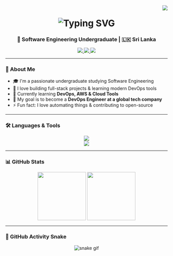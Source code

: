 <img align="right" src="https://visitor-badge.laobi.icu/badge?page_id=kishginthjaffna.kishginthjaffna" />

<h1 align="center">
  <img src="https://readme-typing-svg.herokuapp.com/?font=Righteous&size=35&center=true&vCenter=true&width=500&height=70&duration=4000&lines=Hi+There!+👋;+I'm+Kishgi!;" alt="Typing SVG" />
</h1>

<h3 align="center">🚀 Software Engineering Undergraduate | 🇱🇰 Sri Lanka</h3>


<div align="center">
  <a href="mailto:kishgi1234@gmail.com">
    <img src="https://img.shields.io/badge/Gmail-333333?style=for-the-badge&logo=gmail&logoColor=red" />
  </a>
  <a href="https://www.linkedin.com/in/kishgi/" target="_blank">
    <img src="https://img.shields.io/badge/LinkedIn-0077B5?style=for-the-badge&logo=linkedin&logoColor=white" />
  </a>
  <a href="#" target="_blank">
    <img src="https://img.shields.io/badge/Portfolio-FF5722?style=for-the-badge&logo=google-chrome&logoColor=white" />
  </a>
</div>

---

### 🧠 About Me

- 🎓 I'm a passionate undergraduate studying Software Engineering  
- 🧰 I love building full-stack projects & learning modern DevOps tools  
- 🌱 Currently learning **DevOps, AWS & Cloud Tools**  
- 🎯 My goal is to become a **DevOps Engineer at a global tech company**  
- ⚡ Fun fact: I love automating things & contributing to open-source

---

### 🛠️ Languages & Tools

<div align="center">
  <img src="https://skillicons.dev/icons?i=react,nextjs,express,nodejs,tailwind,html,css,js,ts,ansible,jenkins,aws" /><br>
  <img src="https://skillicons.dev/icons?i=python,c,java,mongodb,mysql,git,github,vscode,figma,docker,kubernetes" />
</div>

---

### 📊 GitHub Stats

<div align="center">
  <img src="https://github-readme-stats.vercel.app/api?username=kishgi&show_icons=true&theme=tokyonight" height="150"/>
  <img src="https://github-readme-stats.vercel.app/api/top-langs/?username=kishgi&layout=compact&theme=tokyonight" height="150"/>
</div>

---

### 🐍 GitHub Activity Snake

<div align="center">
  <img src="https://raw.githubusercontent.com/kishgi/kishgi/output/github-contribution-grid-snake.svg" alt="snake gif" />
</div>
